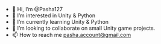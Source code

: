 - 👋 Hi, I’m @Pasha127
- 👀 I’m interested in Unity & Python
- 🌱 I’m currently learning Unity & Python
- 💞️ I’m looking to collaborate on small Unity game projects.
- 📫 How to reach me pasha.account@gmail.com


